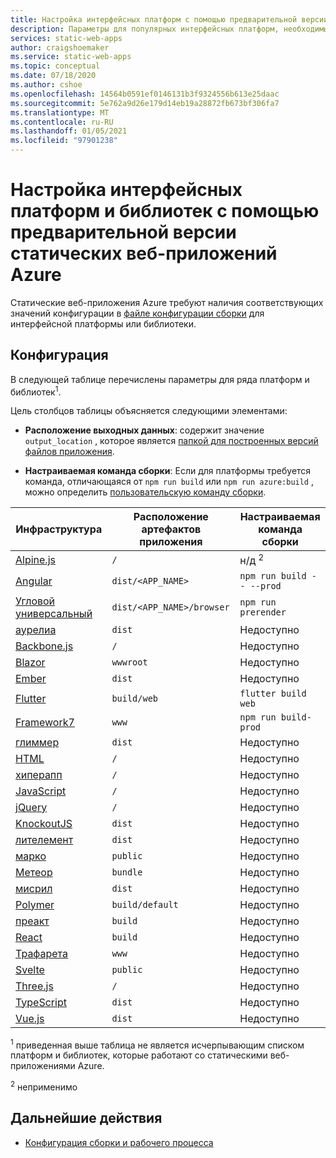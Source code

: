 ```yaml
---
title: Настройка интерфейсных платформ с помощью предварительной версии статических веб-приложений Azure
description: Параметры для популярных интерфейсных платформ, необходимых для статических веб-приложений Azure
services: static-web-apps
author: craigshoemaker
ms.service: static-web-apps
ms.topic: conceptual
ms.date: 07/18/2020
ms.author: cshoe
ms.openlocfilehash: 14564b0591ef0146131b3f9324556b613e25daac
ms.sourcegitcommit: 5e762a9d26e179d14eb19a28872fb673bf306fa7
ms.translationtype: MT
ms.contentlocale: ru-RU
ms.lasthandoff: 01/05/2021
ms.locfileid: "97901238"
---
```

# <a name="configure-front-end-frameworks-and-libraries-with-azure-static-web-apps-preview"></a>Настройка интерфейсных платформ и библиотек с помощью предварительной версии статических веб-приложений Azure

Статические веб-приложения Azure требуют наличия соответствующих значений конфигурации в [файле конфигурации сборки](github-actions-workflow.md) для интерфейсной платформы или библиотеки.

## <a name="configuration"></a>Конфигурация

В следующей таблице перечислены параметры для ряда платформ и библиотек<sup>1</sup>.

Цель столбцов таблицы объясняется следующими элементами:

- **Расположение выходных данных**: содержит значение `output_location` , которое является [папкой для построенных версий файлов приложения](github-actions-workflow.md#build-and-deploy).

- **Настраиваемая команда сборки**: Если для платформы требуется команда, отличающаяся от `npm run build` или `npm run azure:build` , можно определить [пользовательскую команду сборки](github-actions-workflow.md#custom-build-commands).

| Инфраструктура | Расположение артефактов приложения | Настраиваемая команда сборки |
|--|--|--|
| [Alpine.js](https://github.com/alpinejs/alpine/) | `/` | н/д <sup>2</sup> |
| [Angular](https://angular.io/) | `dist/<APP_NAME>` | `npm run build -- --prod` |
| [Угловой универсальный](https://angular.io/guide/universal) | `dist/<APP_NAME>/browser` | `npm run prerender` |
| [аурелиа](https://aurelia.io/) | `dist` | Недоступно |
| [Backbone.js](https://backbonejs.org/) | `/` | Недоступно |
| [Blazor](https://dotnet.microsoft.com/apps/aspnet/web-apps/blazor) | `wwwroot` | Недоступно |
| [Ember](https://emberjs.com/) | `dist` | Недоступно |
| [Flutter](https://flutter.dev/) | `build/web` | `flutter build web` |
| [Framework7](https://framework7.io/) | `www` | `npm run build-prod` |
| [глиммер](https://glimmerjs.com/) | `dist` | Недоступно |
| [HTML](https://developer.mozilla.org/docs/Web/HTML) | `/` | Недоступно |
| [хиперапп](https://hyperapp.dev/) | `/` | Недоступно |
| [JavaScript](https://developer.mozilla.org/docs/Web/javascript) | `/` | Недоступно |
| [jQuery](https://jquery.com/) | `/` | Недоступно |
| [KnockoutJS](https://knockoutjs.com/) | `dist` | Недоступно |
| [лителемент](https://lit-element.polymer-project.org/) | `dist` | Недоступно |
| [марко](https://markojs.com/) | `public` | Недоступно |
| [Метеор](https://www.meteor.com/) | `bundle` | Недоступно |
| [мисрил](https://mithril.js.org/) | `dist` | Недоступно |
| [Polymer](https://www.polymer-project.org/) | `build/default` | Недоступно |
| [преакт](https://preactjs.com/) | `build` | Недоступно |
| [React](https://reactjs.org/) | `build` | Недоступно |
| [Трафарета](https://stenciljs.com/) | `www` | Недоступно |
| [Svelte](https://svelte.dev/) | `public` | Недоступно |
| [Three.js](https://threejs.org/) | `/` | Недоступно |
| [TypeScript](https://www.typescriptlang.org/) | `dist` | Недоступно |
| [Vue.js](https://vuejs.org/) | `dist` | Недоступно |

<sup>1</sup> приведенная выше таблица не является исчерпывающим списком платформ и библиотек, которые работают со статическими веб-приложениями Azure.

<sup>2</sup> неприменимо

## <a name="next-steps"></a>Дальнейшие действия

- [Конфигурация сборки и рабочего процесса](github-actions-workflow.md)
